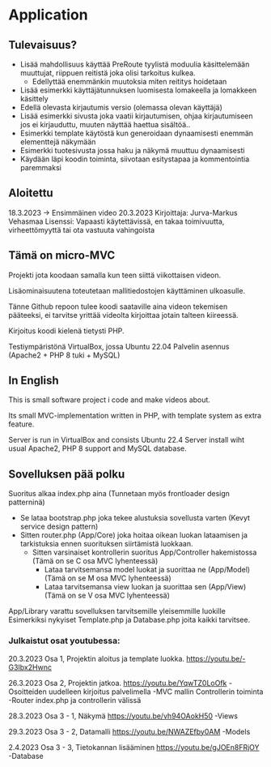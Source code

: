 # Application
## Tulevaisuus?
  - Lisää mahdollisuus käyttää PreRoute tyylistä moduulia käsittelemään muuttujat, riippuen reitistä joka olisi tarkoitus kulkea.
      - Edellyttää enemmänkin muutoksia miten reititys hoidetaan
  - Lisää esimerkki käyttäjätunnuksen luomisesta lomakeella ja lomakkeen käsittely
  - Edellä olevasta kirjautumis versio (olemassa olevan käyttäjä)
  - Lisää esimerkki sivusta joka vaatii kirjautumisen, ohjaa kirjautumiseen jos ei kirjauduttu, muuten näyttää haettua sisältöä..
  - Esimerkki template käytöstä kun generoidaan dynaamisesti enemmän elementtejä näkymään
  - Esimerkki tuotesivusta jossa haku ja näkymä muuttuu dynaamisesti
  - Käydään läpi koodin toiminta, siivotaan esitystapaa ja kommentointia paremmaksi

## Aloitettu
  18.3.2023 -> Ensimmäinen video 20.3.2023
  Kirjoittaja: Jurva-Markus Vehasmaa
  Lisenssi: Vapaasti käytettävissä, en takaa toimivuutta, virheettömyyttä tai ota vastuuta vahingoista

## Tämä on micro-MVC
Projekti jota koodaan samalla kun teen siittä viikottaisen videon.

Lisäominaisuutena toteutetaan mallitiedostojen käyttäminen ulkoasulle.

Tänne Github repoon tulee koodi saataville aina videon tekemisen pääteeksi,
ei tarvitse yrittää videolta kirjoittaa jotain talteen kiireessä.

Kirjoitus koodi kielenä tietysti PHP.

Testiympäristönä VirtualBox, jossa Ubuntu 22.04 Palvelin asennus
  (Apache2 + PHP 8 tuki + MySQL)
## In English
This is small software project i code and make videos about.

Its small MVC-implementation written in PHP, with template system as extra feature.

Server is run in VirtualBox and consists Ubuntu 22.4 Server install wiht usual Apache2, PHP 8 support and MySQL database.

## Sovelluksen pää polku
Suoritus alkaa index.php aina (Tunnetaan myös frontloader design patterninä)
  - Se lataa bootstrap.php joka tekee alustuksia sovellusta varten (Kevyt service design pattern)
  - Sitten router.php (App/Core) joka hoitaa oikean luokan lataamisen ja tarkistuksia ennen suorituksen siirtämistä luokkaan.
    - Sitten varsinaiset kontrollerin suoritus App/Controller hakemistossa (Tämä on se C osa MVC lyhenteessä)
      - Lataa tarvitsemansa model luokat ja suorittaa ne (App/Model) (Tämä on se M osa MVC lyhenteessä)
      - Lataa tarvitsemansa view luokan ja suorittaa sen (App/View) (Tämä on se V osa MVC lyhenteessä)

App/Library varattu sovelluksen tarvitsemille yleisemmille luokille
  Esimerkiksi nykyiset Template.php ja Database.php joita kaikki tarvitsee.

### Julkaistut osat youtubessa:

20.3.2023 Osa 1, Projektin aloitus ja template luokka.
  https://youtu.be/-G3Ibx2Hwnc

26.3.2023 Osa 2, Projektin jatkoa.
  https://youtu.be/YqwTZ0LoOfk
 -Osoitteiden uudelleen kirjoitus palvelimella
 -MVC mallin Controllerin toiminta
 -Router index.php ja controllerin välissä

28.3.2023 Osa 3 - 1, Näkymä
  https://youtu.be/vh94OAokH50
 -Views

29.3.2023 Osa 3 - 2, Datamalli
  https://youtu.be/NWAZEfby0AM
 -Models

2.4.2023 Osa 3 - 3, Tietokannan lisääminen
  https://youtu.be/gJOEn8FRjOY
 -Database


